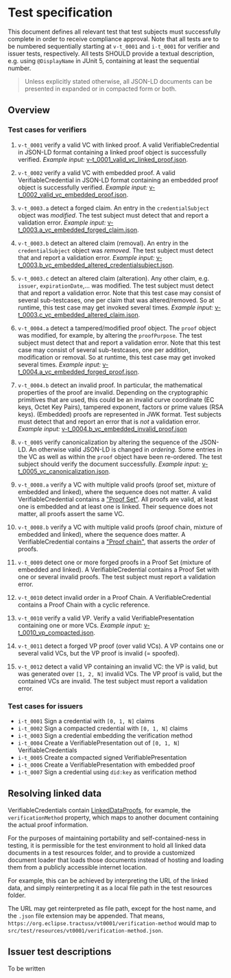 # Test specification

This document defines all relevant test that test subjects must successfully complete in order to receive compliance
approval. Note that all tests are to be numbered sequentially starting at `v-t_0001` and `i-t_0001` for verifier and
issuer tests, respectively. All tests SHOULD provide a textual description, e.g. using `@DisplayName` in
JUnit 5, containing at least the sequential number.

> Unless explicitly stated otherwise, all JSON-LD documents can be presented in expanded or in compacted form or both.

## Overview

### Test cases for verifiers

1. `v-t_0001` verify a valid VC with linked proof. A valid VerifiableCredential in JSON-LD format containing a linked
   proof object is successfully verified. _Example
   input:_ [v-t_0001_valid_vc_linked_proof.json](./sample_input/v-t_0001_valid_vc_linked_proof.json).

2. `v-t_0002` verify a valid VC with embedded proof. A valid VerifiableCredential in JSON-LD format containing an
   embedded proof object is successfully verified. _Example
   input:_ [v-t_0002_valid_vc_embedded_proof.json](./sample_input/v-t_0002_valid_vc_embedded_proof.json).

3. `v-t_0003.a` detect a forged claim. An entry in the `credentialSubject` object was _modified_. The test subject must
   detect that and report a validation error. _Example
   input:_ [v-t_0003.a_vc_embedded_forged_claim.json](./sample_input/v-t_0003.a_vc_embedded_forged_claim.json).

4. `v-t_0003.b` detect an altered claim (removal). An entry in the `credentialSubject` object was _removed_. The test
   subject must detect that and report a validation error. _Example
   input:_ [v-t_0003.b_vc_embedded_altered_credentialsubject.json](./sample_input/v-t_0003.b_vc_embedded_altered_credentialsubject.json).

5. `v-t_0003.c` detect an altered claim (alteration). Any other claim, e.g. `issuer`, `expirationDate`,... was modified.
   The test subject must detect that and report a validation error. Note that this test case may consist of several
   sub-testcases, one per claim that was altered/removed. So at runtime, this test case may get invoked several times.
   _Example
   input:_ [v-t_0003.c_vc_embedded_altered_claim.json](./sample_input/v-t_0003.c_vc_embedded_altered_claim.json).

6. `v-t_0004.a` detect a tampered/modified proof object. The `proof` object was modified, for example, by altering
   the `proofPurpose`. The test subject must detect that and report a validation error. Note that this test case may
   consist of several sub-testcases, one per addition, modification or removal. So at runtime, this test case may get
   invoked several times. _Example
   input:_ [v-t_0004.a_vc_embedded_forged_proof.json](./sample_input/v-t_0004.a_vc_embedded_forged_proof.json).

7. `v-t_0004.b` detect an invalid proof. In particular, the mathematical properties of the proof are invalid. Depending
   on the cryptographic primitives that are used, this could be an invalid curve coordinate (EC keys, Octet Key Pairs),
   tampered exponent, factors or prime values (RSA keys). (Embedded) proofs are represented in JWK format. Test
   subjects must detect that and report an error that is _not_ a
   validation error. _Example
   input:_ [v-t_0004.b_vc_embedded_invalid_proof.json](./sample_input/v-t_0004.b_vc_embedded_invalid_proof.json)

8. `v-t_0005` verify canonicalization by altering the sequence of the JSON-LD. An otherwise valid JSON-LD is changed in
   _ordering_. Some entries in the VC as well as within the `proof` object have been re-ordered. The test subject should
   verify the document successfully. _Example
   input:_ [v-t_0005_vc_canonicalization.json](./sample_input/v-t_0005_vc_canonicalization.json).

9. `v-t_0008.a` verify a VC with multiple valid proofs (proof set, mixture of embedded and linked), where the sequence
   does not matter. A valid VerifiableCredential contains
   a ["Proof Set"](https://w3c.github.io/vc-data-integrity/#proof-sets). All proofs are valid, at least one is
   embedded and at least one is linked. Their sequence does not matter, all proofs assert the same VC.

10. `v-t_0008.b` verify a VC with multiple valid proofs (proof chain, mixture of embedded and linked), where the
    sequence does matter. A VerifiableCredential contains
    a ["Proof chain"](https://w3c.github.io/vc-data-integrity/#proof-chains), that asserts the _order_ of proofs.

11. `v-t_0009` detect one or more forged proofs in a Proof Set (mixture of embedded and linked). A VerifiableCredential
    contains a Proof Set with one or several invalid proofs. The test subject must report a validation error.

12. `v-t_0010` detect invalid order in a Proof Chain. A VerifiableCredential contains a Proof Chain with a cyclic
    reference.

13. `v-t_0010` verify a valid VP. Verify a valid VerifiablePresentation containing one or more VCs. _Example
    input:_ [v-t_0010_vp_compacted.json](./sample_input/v-t_0010_vp_compacted.json).

14. `v-t_0011` detect a forged VP proof (over valid VCs). A VP contains one or several valid VCs, but the VP proof is invalid (= spoofed).

15. `v-t_0012` detect a valid VP containing an invalid VC: the VP is valid, but was generated over `[1, 2, N]` invalid
    VCs. The VP proof is valid, but the contained VCs are invalid. The test subject must report a validation error. 

### Test cases for issuers

- `i-t_0001` Sign a credential with `[0, 1, N]` claims
- `i-t_0002` Sign a compacted credential with `[0, 1, N]` claims
- `i-t_0003` Sign a credential embedding the verification method
- `i-t_0004` Create a VerifiablePresentation out of `[0, 1, N]` VerifiableCredentials
- `i-t_0005` Create a compacted signed VerifiablePresentation
- `i-t_0006` Create a VerifiablePresentation with embedded proof
- `i-t_0007` Sign a credential using `did:key` as verification method

## Resolving linked data

VerifiableCredentials contain [LinkedDataProofs](https://w3c.github.io/vc-data-integrity/), for example,
the `verificationMethod` property, which maps to another document containing the actual proof information.

For the purposes of maintaining portability and self-contained-ness in testing, it is permissible for the test
environment to hold all linked data documents in a test resources folder, and to provide a customized document loader
that loads those documents instead of hosting and loading them from a publicly accessible internet location.

For example, this can be achieved by interpreting the URL of the linked data, and simply reinterpreting it as a local
file path in the test resources folder.

The URL may get reinterpreted as file path, except for the host name, and the `.json` file extension may be appended.
That means, `https://org.eclipse.tractusx/vt0001/verification-method` would map
to `src/test/resources/vt0001/verification-method.json`.

## Issuer test descriptions

To be written